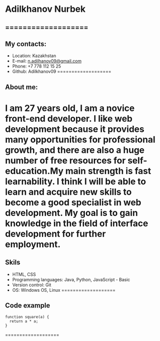 # Adilkhanov Nurbek
===================
-------------------
## My contacts:

* Location: Kazakhstan
* E-mail: n.adilhanov09@gmail.com
* Phone: +7 778 112 15 25
* Github: Adilkhanov09
===================
## About me:

I am 27 years old, I am a novice front-end developer. I like web development because it provides many opportunities for professional growth, and there are also a huge number of free resources for self-education.My main strength is fast learnability. 
I think I will be able to learn and acquire new skills to become a good specialist in web development. My goal is to gain knowledge in the field of interface development for further employment.
===================
## Skils

* HTML, CSS
* Programming languages: Java, Python, JavaScript - Basic
* Version control: Git
* OS: Windows OS, Linux
===================
## Code example

```
function square(a) {
  return a * a;
}
```
===================